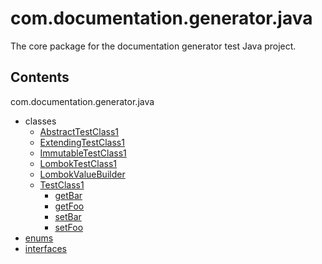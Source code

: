# com.documentation.generator.java

The core package for the documentation generator test Java project.

## Contents

com.documentation.generator.java

- classes
  - [AbstractTestClass1](./classes/AbstractTestClass1/index)
  - [ExtendingTestClass1](./classes/ExtendingTestClass1/index)
  - [ImmutableTestClass1](./classes/ImmutableTestClass1/index)
  - [LombokTestClass1](./classes/LombokTestClass1/index)
  - [LombokValueBuilder](./classes/LombokValueBuilder/index)
  - [TestClass1](./classes/TestClass1/index)
    - [getBar](./classes/TestClass1/getBar)
    - [getFoo](./classes/TestClass1/getFoo)
    - [setBar](./classes/TestClass1/setBar)
    - [setFoo](./classes/TestClass1/setFoo)
- [enums](./enums/index)
- [interfaces](./interfaces/index)
